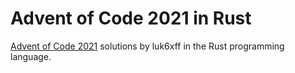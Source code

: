 # Advent of Code 2021 in Rust
[Advent of Code 2021](https://adventofcode.com/2021) solutions by luk6xff in the Rust programming language.
